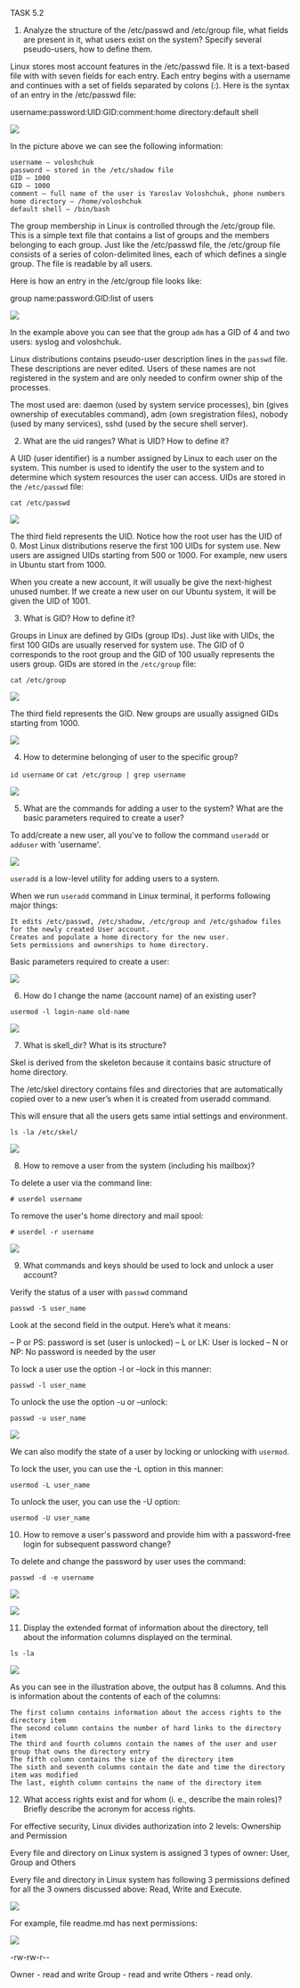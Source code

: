 TASK 5.2

1. Analyze the structure of the /etc/passwd and /etc/group file, what fields are present in it, what users exist on the system? Specify several pseudo-users, how to define them.

Linux stores most account features in the /etc/passwd file. It is a text-based file with with seven fields for each entry. Each entry begins with a username and continues with a set of fields separated by colons (:). Here is the syntax of an entry in the /etc/passwd file:

username:password:UID:GID:comment:home directory:default shell

![](images/scr5.png)

In the picture above we can see the following information:

    username – voloshchuk 
    password – stored in the /etc/shadow file
    UID – 1000
    GID – 1000
    comment – full name of the user is Yaroslav Voloshchuk, phone numbers
    home directory – /home/voloshchuk
    default shell – /bin/bash

The group membership in Linux is controlled through the /etc/group file. This is a simple text file that contains a list of groups and the members belonging to each group. Just like the /etc/passwd file, the /etc/group file consists of a series of colon-delimited lines, each of which defines a single group. The file is readable by all users.

Here is how an entry in the /etc/group file looks like:

group name:password:GID:list of users

![](images/scr6.png)

In the example above you can see that the group `adm` has a GID of 4 and two users: syslog and voloshchuk.
 
Linux distributions contains pseudo-user description lines in the `passwd` file. These descriptions are never edited. Users of these names are not registered in the system and are only needed to confirm owner ship of the processes.

The most used are: daemon (used by system service processes), bin (gives ownership of executables command), adm (own sregistration files), nobody (used by many services), sshd (used by the secure shell server).


2. What are the uid ranges? What is UID? How to define it?

A UID (user identifier) is a number assigned by Linux to each user on the system. This number is used to identify the user to the system and to determine which system resources the user can access. UIDs are stored in the `/etc/passwd` file:

`cat /etc/passwd`

![](images/scr1.png)

The third field represents the UID. Notice how the root user has the UID of 0. Most Linux distributions reserve the first 100 UIDs for system use. New users are assigned UIDs starting from 500 or 1000. For example, new users in Ubuntu start from 1000.

When you create a new account, it will usually be give the next-highest unused number. If we create a new user on our Ubuntu system, it will be given the UID of 1001.

3. What is GID? How to define it?

Groups in Linux are defined by GIDs (group IDs). Just like with UIDs, the first 100 GIDs are usually reserved for system use. The GID of 0 corresponds to the root group and the GID of 100 usually represents the users group. GIDs are stored in the `/etc/group` file:

`cat /etc/group`

![](images/scr2.png)

The third field represents the GID. New groups are usually assigned GIDs starting from 1000.

![](images/scr3.png)

4. How to determine belonging of user to the specific group?

`id username` or `cat /etc/group | grep username`

![](images/scr4.png)


5. What are the commands for adding a user to the system? What are the basic parameters required to create a user?

To add/create a new user, all you've to follow the command `useradd` or `adduser` with 'username'. 

![](images/scr8.png)

`useradd` is a low-level utility for adding users to a system.

When we run `useradd` command in Linux terminal, it performs following major things:

    It edits /etc/passwd, /etc/shadow, /etc/group and /etc/gshadow files for the newly created User account.
    Creates and populate a home directory for the new user.
    Sets permissions and ownerships to home directory.

Basic parameters required to create a user:

![](images/scr9.png)


6. How do I change the name (account name) of an existing user?

`usermod -l login-name old-name`

![](images/scr10.png)


7. What is skell_dir? What is its structure?

Skel is derived from the skeleton because it contains basic structure of home directory.

The /etc/skel directory contains files and directories that are automatically copied over to a new user’s when it is created from useradd command.

This will ensure that all the users gets same intial settings and environment.

`ls -la /etc/skel/`

![](images/scr7.png)


8. How to remove a user from the system (including his mailbox)?

To delete a user via the command line:

`# userdel username`

To remove the user's home directory and mail spool:

`# userdel -r username`

![](images/scr11.png)


9. What commands and keys should be used to lock and unlock a user account?

Verify the status of a user with `passwd` command

`passwd -S user_name`

Look at the second field in the output. Here’s what it means:

– P or PS: password is set (user is unlocked)
– L or LK: User is locked
– N or NP: No password is needed by the user

To lock a user use the option -l or –lock in this manner:

`passwd -l user_name`

To unlock the  use the option -u or –unlock:

`passwd -u user_name`

![](images/scr12.png)

We can also modify the state of a user by locking or unlocking with `usermod`.

To lock the user, you can use the -L option in this manner:

`usermod -L user_name`

To unlock the user, you can use the -U option:

`usermod -U user_name`

10. How to remove a user's password and provide him with a password-free login for subsequent password change?

To delete and change the password by user uses the command:

`passwd -d -e username`

![](images/scr13.png)

![](images/scr14.png)

11. Display the extended format of information about the directory, tell about the information columns displayed on the terminal.

`ls -la`

![](images/scr15.png)

As you can see in the illustration above, the output has 8 columns. And this is information about the contents of each of the columns:

    The first column contains information about the access rights to the directory item
    The second column contains the number of hard links to the directory item
    The third and fourth columns contain the names of the user and user group that owns the directory entry
    The fifth column contains the size of the directory item
    The sixth and seventh columns contain the date and time the directory item was modified
    The last, eighth column contains the name of the directory item

12. What access rights exist and for whom (i. e., describe the main roles)? Briefly describe the acronym for access rights.

For effective security, Linux divides authorization into 2 levels: Ownership and Permission

Every file and directory on Linux system is assigned 3 types of owner: User, Group and Others

Every file and directory in Linux system has following 3 permissions defined for all the 3 owners discussed above: Read, Write and Execute.

![](images/scr16.png)

For example, file readme.md has next permissions:

![](images/scr17.png)

-rw-rw-r--

Owner - read and write
Group - read and write
Others - read only.

